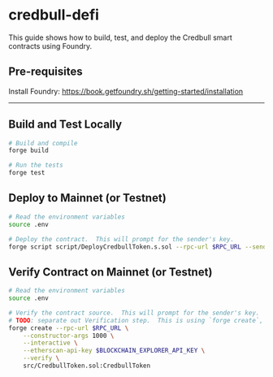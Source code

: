 # credbull-defi

This guide shows how to build, test, and deploy the Credbull smart contracts using Foundry.

## Pre-requisites
Install Foundry: https://book.getfoundry.sh/getting-started/installation

---
## Build and Test Locally
```bash
# Build and compile
forge build

# Run the tests
forge test
```

## Deploy to Mainnet (or Testnet)
```bash
# Read the environment variables
source .env

# Deploy the contract.  This will prompt for the sender's key.
forge script script/DeployCredbullToken.s.sol --rpc-url $RPC_URL --sender $OWNER_ADDRESS --interactives 1 --broadcast
```

## Verify Contract on Mainnet (or Testnet)
```bash
# Read the environment variables
source .env

# Verify the contract source.  This will prompt for the sender's key.
# TODO: separate out Verification step.  This is using `forge create`, should use `forge script`
forge create --rpc-url $RPC_URL \
    --constructor-args 1000 \
    --interactive \
    --etherscan-api-key $BLOCKCHAIN_EXPLORER_API_KEY \
    --verify \
    src/CredbullToken.sol:CredbullToken
```
